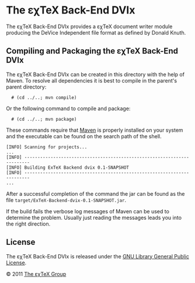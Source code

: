 

The εχTeX Back-End DVIx
=============================

The εχTeX Back-End DVIx provides a εχTeX document writer
module producing the DeVice Independent file format as defined by Donald
Knuth.

Compiling and Packaging the εχTeX Back-End DVIx
-----------------------------------------------------

The εχTeX Back-End DVIx can be created in this directory with the
help of Maven. To resolve all dependencies it is best to compile in the
parent\'s parent directory:

      # (cd ../..; mvn compile)

Or the following command to compile and package:

      # (cd ../..; mvn package)

These commands require that [Maven](http://maven.apache.org) is properly
installed on your system and the executable can be found on the search
path of the shell.

``` {.output}
[INFO] Scanning for projects...
...                                                                         
[INFO] ------------------------------------------------------------------------
[INFO] Building ExTeX Backend dvix 0.1-SNAPSHOT
[INFO] ------------------------------------------------------------------------
...
```

After a successful completion of the command the jar can be found as the
file `target/ExTeX-Backend-dvix-0.1-SNAPSHOT.jar`.

If the build fails the verbose log messages of Maven can be used to
determine the problem. Usually just reading the messages leads you into
the right direction.

License
-------

The εχTeX Back-End DVIx is released under the [GNU Library General
Public License](LICENSE.md).

© 2011 [The εχTeX Group](mailto:extex@dante.de)
